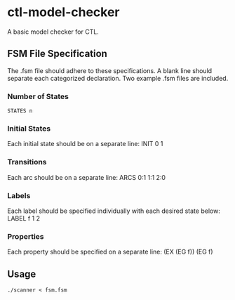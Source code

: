 # ctl-model-checker
A basic model checker for CTL.

## FSM File Specification
The .fsm file should adhere to these specifications. A blank line should separate each categorized declaration. Two example .fsm files are included.

### Number of States
    STATES n

### Initial States
Each initial state should be on a separate line:
    INIT
    0
    1

### Transitions
Each arc should be on a separate line:
    ARCS
    0:1
    1:1
    2:0

### Labels
Each label should be specified individually with each desired state below:
    LABEL f
    1
    2

### Properties
Each property should be specified on a separate line:
    (EX (EG f))
    (EG f)

## Usage
    ./scanner < fsm.fsm
